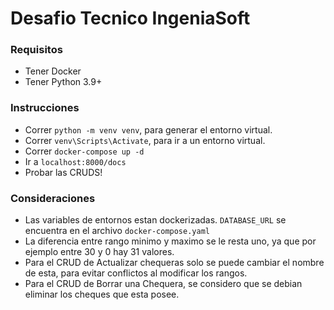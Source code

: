 # Desafio Tecnico IngeniaSoft
### Requisitos
- Tener Docker
- Tener Python 3.9+
### Instrucciones
- Correr `python -m venv venv`, para generar el entorno virtual.
- Correr `venv\Scripts\Activate`, para ir a un entorno virtual.
- Correr `docker-compose up -d`
- Ir a `localhost:8000/docs`
- Probar las CRUDS!
### Consideraciones
- Las variables de entornos estan dockerizadas. `DATABASE_URL` se encuentra en el archivo `docker-compose.yaml`
- La diferencia entre rango minimo y maximo se le resta uno, ya que por ejemplo entre 30 y 0 hay 31 valores.
- Para el CRUD de Actualizar chequeras solo se puede cambiar el nombre de esta, para evitar conflictos al modificar los rangos.
- Para el CRUD de Borrar una Chequera, se considero que se debian eliminar los cheques que esta posee.